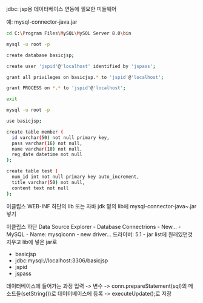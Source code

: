 
jdbc: jsp용 데이터베이스 연동에 필요한 미들웨어

예: mysql-connector-java.jar 

```bash
cd C:\Program Files\MySQL\MySQL Server 8.0\bin

mysql -u root -p

create database basicjsp;

create user 'jspid'@'localhost' identified by 'jspass';

grant all privileges on basicjsp.* to 'jspid'@'localhost';

grant PROCESS on *.* to 'jspid'@'localhost';

exit

mysql -u root -p

use basicjsp;

create table member (
  id varchar(50) not null primary key,
  pass varchar(16) not null,
  name varchar(10) not null,
  reg_date datetime not null
);

create table test (
  num_id int not null primary key auto_increment,
  title varchar(50) not null,
  content text not null
);
```

이클립스 WEB-INF 하단의 lib 또는 자바 jdk 밑의 lib에 mysql-connector-java~.jar 넣기

이클립스 하단 Data Source Explorer - Database Connectrions - New... - MySQL - Name: mysqlconn - new driver... 드라이버: 5.1 - jar list에 원래있던것 지우고 lib에 넣은 jar로


- basicjsp
- jdbc:mysql://localhost:3306/basicjsp
- jspid
- jspass

데이터베이스에 들어가는 과정
입력 -> 변수 -> conn.prepareStatement(sql)의 메소드들(setString())로 데이터베이스에 등록 -> executeUpdate();로 저장
